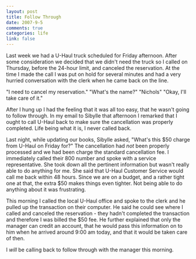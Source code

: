 ```yaml
--- 
layout: post
title: Follow Through
date: 2007-9-5
comments: true
categories: life
link: false
---
```

Last week we had a U-Haul truck scheduled for Friday afternoon.  After some consideration we decided that we didn't need the truck so I called on Thursday, before the 24-hour limit, and canceled the reservation.  At the time I made the call I was put on hold for several minutes and had a very hurried conversation with the clerk when he came back on the line.

"I need to cancel my reservation."
"What's the name?"
"Nichols"
"Okay, I'll take care of it."

After I hung up I had the feeling that it was all too easy, that he wasn't going to follow through.  In my email to Sibylle that afternoon I remarked that I ought to call U-Haul back to make sure the cancellation was properly completed.  Life being what it is, I never called back.

Last night, while updating our books, Sibylle asked, "What's this $50 charge from U-Haul on Friday for?"  The cancellation had <i>not</i> been properly processed and we had been charge the standard cancellation fee.  I immediately called their 800 number and spoke with a service representative.  She took down all the pertinent information but wasn't really able to do anything for me.  She said that U-Haul Customer Service would call me back within 48 hours.  Since we are on a budget, and a rather tight one at that, the extra $50 makes things even tighter.  Not being able to do anything about it was frustrating.

This morning I called the local U-Haul office and spoke to the clerk and he pulled up the transaction on their computer.  He said he could see where I called and canceled the reservation - they hadn't completed the transaction and therefore I was billed the $50 fee.  He further explained that only the manager can credit an account, that he would pass this information on to him when he arrived around 9:00 am today, and that it would be taken care of then.

I <i>will</i> be calling back to follow through with the manager this morning.
